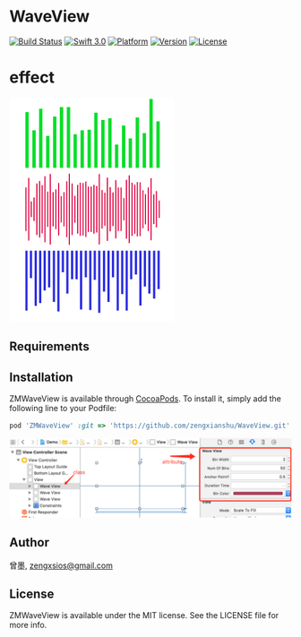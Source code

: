 # WaveView

[![Build Status](https://img.shields.io/travis/zengxianshu/WaveView.svg?branch=master)](https://github.com/zengxianshu/WaveView)
[![Swift 3.0](https://img.shields.io/badge/Swift-2.0-orange.svg?style=flat)](https://github.com/zengxianshu/WaveView)
[![Platform](https://img.shields.io/badge/Platforms-iOS-4BC51D.svg?style=flat)](https://developer.apple.com/swift/)
[![Version](https://img.shields.io/cocoapods/v/ZMWaveView.svg?style=flat)](https://github.com/zengxianshu/WaveView)
[![License](https://img.shields.io/cocoapods/l/ZMWaveView.svg?style=flat)](https://github.com/zengxianshu/WaveView)

# effect
![](testWave.gif)

## Requirements

## Installation

ZMWaveView is available through [CocoaPods](http://cocoapods.org). To install
it, simply add the following line to your Podfile:
```ruby
pod 'ZMWaveView' :git => 'https://github.com/zengxianshu/WaveView.git'
```
![](Example.png)

## Author

曾墨, zengxsios@gmail.com

## License

ZMWaveView is available under the MIT license. See the LICENSE file for more info.
